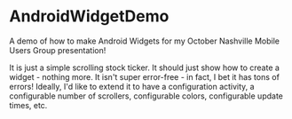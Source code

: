 AndroidWidgetDemo
=================

A demo of how to make Android Widgets for my October Nashville Mobile Users Group presentation!

It is just a simple scrolling stock ticker.  It should just show how to create a widget - nothing more.  It isn't super error-free - in fact, I bet it has tons of errors!  Ideally, I'd like to extend it to have a configuration activity, a configurable number of scrollers, configurable colors, configurable update times, etc.
